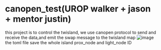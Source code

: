 # canopen_test(UROP walker + jason + mentor justin)

this project is to control the twisland, we use canopen protocol to send and receive 
the data,and emit the swap message to the twisland map
![image](https://github.com/walker3354/canopen_test/assets/119646593/26178549-793e-4a96-b44c-d0a38d0f9ab2)
the toml file save the whole island prox_node and light_node ID
